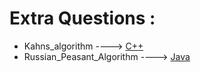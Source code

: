 # Extra Questions :

* Kahns_algorithm ----> [C++](/Code/C++/Kahns_algorithm.cpp)
* Russian_Peasant_Algorithm ----> [Java](/Code/Java/russian_peasant.java)
